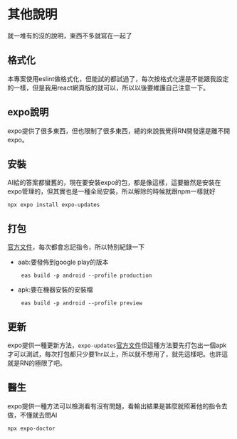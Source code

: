 # 其他說明

就一堆有的沒的說明，東西不多就寫在一起了

## 格式化

本專案使用eslint做格式化，但能試的都試過了，每次按格式化還是不能跟我設定的一樣，但是我用react網頁版的就可以，所以以後要維護自己注意一下。

## expo說明

expo提供了很多東西，但也限制了很多東西，總的來說我覺得RN開發還是離不開expo。

## 安裝

AI給的答案都蠻舊的，現在要安裝expo的包，都是像這樣，這要雖然是安裝在expo管理的，但其實也是一種全局安裝，所以解除的時候就跟npm一樣就好

```terminal
npx expo install expo-updates
```

## 打包

[官方文件](https://docs.expo.dev/build-reference/apk/ '官方文件')，每次都會忘記指令，所以特別紀錄一下

- aab:要發佈到google play的版本

  ```terminal
   eas build -p android --profile production
  ```

- apk:要在機器安裝的安裝檔

  ```terminal
   eas build -p android --profile preview
  ```

## 更新

expo提供一種更新方法，`expo-updates`[官方文件](https://docs.expo.dev/versions/latest/sdk/updates/ '官方文件')但這種方法要先打包出一個apk才可以測試，每次打包都只少要1hr以上，所以就不想用了，就先這樣吧。也許這就是RN的極限了吧。

## 醫生

expo提供一種方法可以檢測看有沒有問題，看輸出結果是甚麼就照著他的指令去做，不懂就去問AI

```terminal
npx expo-doctor
```
